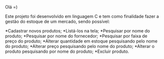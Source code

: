 Olá =)

Este projeto foi desenvolvido em linguagem C e tem como finalidade fazer a gestão do estoque de um mercado, sendo possível:

*Cadastrar novos produtos;
*Listá-los na tela;
*Pesquisar por nome do produto;
*Pesquisar por nome do fornecedor;
*Pesquisar por faixa de preço do produto;
*Alterar quantidade em estoque pesquisando pelo nome do produto;
*Alterar preço pesquisando pelo nome do produto;
*Alterar o produto pesquisando por nome do produto;
*Excluir produto.